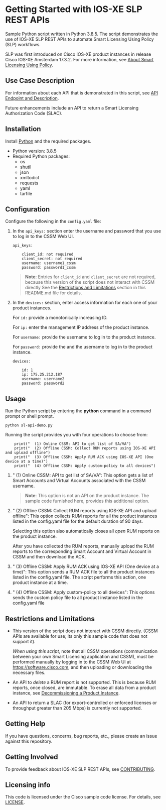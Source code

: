 # Getting Started with IOS-XE SLP REST APIs


Sample Python script written in Python 3.8.5. The script demonstrates the use of IOS-XE SLP REST APIs to automate Smart Licensing Using Policy (SLP) workflows.

SLP was first introduced on Cisco IOS-XE product instances in release Cisco IOS-XE Amsterdam 17.3.2. For more information, see [About Smart Licensing Using Policy](https://developer.cisco.com/docs/ios-xe/smart-licensing/#!introduction/about-smart-licensing-using-policy).

## Use Case Description

For information about each API that is demonstrated in this script, see [API Endpoint and Description](https://developer.cisco.com/docs/ios-xe/smart-licensing/#!about-the-apis/api-endpoint-and-description).

Future enhancements include an API to return a Smart Licensing Authorization Code (SLAC).

## Installation

Install [Python](https://www.python.org/downloads/) and the required packages. 

* Python version: 3.8.5
* Required Python packages:
  * os
  * shutil
  * json
  * xmltodict
  * requests
  * yaml
  * tarfile
  

## Configuration


Configure the following in the ```config.yaml``` file: 

1. In the ```api_keys:``` section enter the username and password that you use to log in to the CSSM Web UI. 

	```
    api_keys:
  
    	client_id: not required
    	client_secret: not required
    	username: username1_cssm
    	password: password1_cssm
	```

    
    >**Note**: Entries for ```client_id``` and ```client_secret``` are not required, because this version of the script does not interact with CSSM directly See the [Restrictions and Limitations](readme.md#restrictions-and-limitations) section in this README.md file for details.

2. In the ```devices:``` section, enter access information for each one of your product instances.  

	For ```id:``` provide a monotonically increasing ID.

	For ```ip:``` enter the management IP address of the product instance.

	For ```username:``` provide the username to log in to the product instance. 

	For ```password:``` provide the and the username to log in to the product instance. 

	```
    devices:
  
    	id: 1
    	ip: 175.25.212.187
    	username: username2
    	password: password2
	```


## Usage

Run the Python script by entering the **python** command in a command prompt or shell prompt. 

```
python sl-api-demo.py
``` 

Running the script provides you with four operations to choose from:
```
    print("  (1) Online CSSM: API to get list of SA/VA")
    print("  (2) Offline CSSM: Collect RUM reports using IOS-XE API and upload offline")
    print("  (3) Offline CSSM: Apply RUM ACK using IOS-XE API (One device at a time)")
    print("  (4) Offline CSSM: Apply custom-policy to all devices")
```
1. "  (1) Online CSSM: API to get list of SA/VA": This option gets a list of Smart Accounts and Virtual Accounts associated with the CSSM username.
   >**Note**: This option is not an API on the product instance.  The sample code furnished here, provides this additional option. 

2. "  (2) Offline CSSM: Collect RUM reports using IOS-XE API and upload offline":  This option collects RUM reports for all the product instances listed in the config.yaml file for the default duration of 90 days.
   
   Selecting this option also automatically closes all _open_ RUM reports on the product instance.
   
   After you have collected the RUM reports, manually upload the RUM reports to the corresponding Smart Account and Virtual Account in CSSM and then download the ACK.

3. "  (3) Offline CSSM: Apply RUM ACK using IOS-XE API (One device at a time)": This option sends a RUM ACK file to all the product instances listed in the config.yaml file. The script performs this action, one product instance at a time. 
4. "  (4) Offline CSSM: Apply custom-policy to all devices": This options sends the custom policy file to all product instance listed  in the config.yaml file



## Restrictions and Limitations

* This version of the script does not interact with CSSM directly. (CSSM APIs are available for use;  its only this sample code that does not support it).

	_When using this script_, note that all CSSM operations (communication between your own Smart Licensing application and CSSM),  must be performed manually by logging in to the CSSM Web UI at https://software.cisco.com,  and then uploading or downloading the necessary files.
    

* An API to _delete_ a RUM report is not supported. This is because RUM reports, once closed, are immutable. To erase all data from a product instance, see [Decommissioning a Product Instance](https://developer.cisco.com/docs/ios-xe/smart-licensing/#!recommended-workflows/decommissioning-a-product-instance).

* An API to return a SLAC (for export-controlled or enforced licenses or throughput greater than 205 Mbps) is currently not supported.


## Getting Help

If you have questions, concerns, bug reports, etc., please create an issue against this repository.

## Getting Involved

To provide feedback about IOS-XE SLP REST APIs,  see [CONTRIBUTING](./CONTRIBUTING.md).

## Licensing info

This code is licensed under the Cisco sample code license. For details, see [LICENSE](LICENSE.md).
